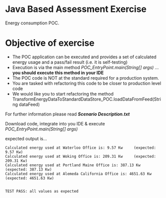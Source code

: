 # Java Based Assessment Exercise

Energy consumption POC. 

Objective of exercise
 =====================
 - The POC application can be executed and provides a set of calculated energy usage and a pass/fail result (i.e. it is self-testing)
 - Execution is via the main method *POC_EntryPoint.main(String[] args)* ... **you should execute this method in your IDE**
 - The POC code is NOT at the standard required for a production system.
 - You are tasked with refactoring this code to be closer to production level code
 - We would like you to start refactoring the method TransformEnergyDataToStandardDataStore_POC.loadDataFromFeed(String dataFeed)
 
For further information please read ***Scenario Description.txt***

Download code, integrate into you IDE & execute *POC_EntryPoint.main(String[] args)*

expected output is...
```
Calculated energy used at Waterloo Office is: 9.57 Kw     (expected: 9.57 Kw)
Calculated energy used at Woking Office is: 209.31 Kw     (expected: 209.31 Kw)
Calculated energy used at Portland Maine Office is: 387.13 Kw     (expected: 387.13 Kw)
Calculated energy used at Alemeda California Office is: 4651.63 Kw     (expected: 4651.63 Kw)


TEST PASS: all values as expected
```

